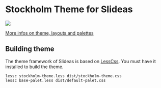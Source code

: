 # Stockholm Theme for Slideas

![](https://www.slideas.app/img/themes/nstockholm-theme.jpg)

[More infos on theme, layouts and palettes](https://www.slideas.app/themes/stockholm/)

## Building theme

The theme framework of Slideas is based on [LessCss](http://lesscss.org/). You must have it installed to build the theme.

    lessc stockholm-theme.less dist/stockholm-theme.css
    lessc base-palet.less dist/default-palet.css
